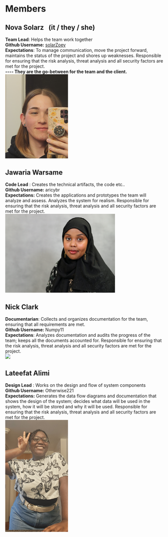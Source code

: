 # Members

## Nova Solarz &nbsp; (it / they / she)
**Team Lead**: Helps the team work together
<br>**Github Username:** [solarZoey](https://github.com/solarZoey)
<br>**Expectations**: To manage communication, move the project forward, maintains the status of the project and shores up weaknesses. Responsible for ensuring that the risk analysis, threat analysis and all security factors are met for the project.
<br> **---- They are the go-between for the team and the client.**
<br><img src="https://github.com/solarZoey/CYBR_404_Project1_Team4/blob/main/Nova_Selfie.jpg?raw=true" alt="Nova image" width="200"/>

## Jawaria Warsame
**Code Lead** : Creates the technical artifacts, the code etc..
<br>**Github Username:** aricybr
<br>**Expectations:** Creates the applications and prototypes the team will analyze and assess. Analyzes the system for realism. Responsible for ensuring that the risk analysis, threat analysis and all security factors are met for the project.
<br><img src="https://github.com/solarZoey/CYBR_404_Project1_Team4/blob/main/Warsame-Jawaria.jpg" width="350">

## Nick Clark
**Documentarian**: Collects and organizes documentation for the team, ensuring that all requirements are met.
<br>**Github Username:** Numpy11
<br>**Expectations**: Analyzes documentation and audits the progress of the team; keeps all the documents accounted for. Responsible for ensuring that the risk analysis, threat analysis and all security factors are met for the project.
<br><img src="https://github.com/solarZoey/CYBR_404_Project1_Team4/blob/main/Image.jpeg" width="350">

## Lateefat Alimi
**Design Lead** : Works on the design and flow of system components
<br>**Github Username:** Otherwise221
<br>**Expectations:** Generates the data flow diagrams and documentation that shows the design of the system; decides what data will be used in the system, how it will be stored and why it will be used. Responsible for ensuring that the risk analysis, threat analysis and all security factors are met for the project.
<br><img src="https://github.com/solarZoey/CYBR_404_Project1_Team4/blob/main/1000012180.jpg" width="200">
